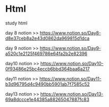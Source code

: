 # Html
study html


day 8 notion >> https://www.notion.so/Day8-d8e37ceb8a2e43d0862da969815d1dca


day 9 notion >> https://www.notion.so/Day9-a520c1e2125f469786e64fa2b2e82396


day10 notion >> https://www.notion.so/Day10-0f93486e25bc4eccb6bbd364baa6a217


day11 notion >> https://www.notion.so/Day11-b3d96795d4c9490bb5901ab7f7585c52


day13 notion >> https://www.notion.so/Day13-69a8dccce1e44385a88265047887fc83
